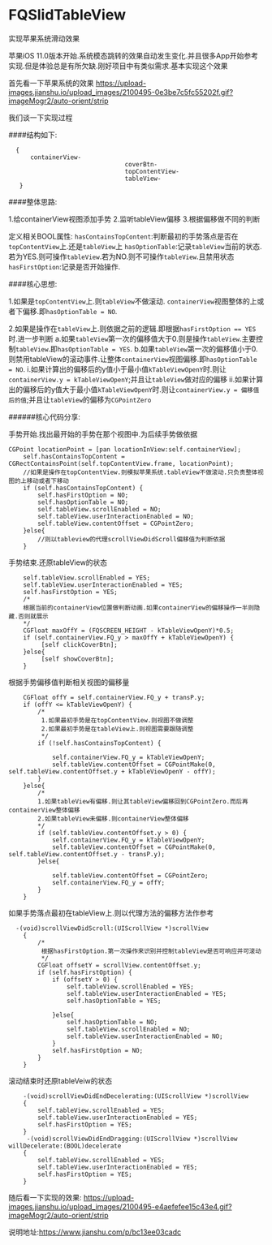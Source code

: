 # FQSlidTableView
实现苹果系统滑动效果

苹果iOS 11.0版本开始.系统模态跳转的效果自动发生变化.并且很多App开始参考实现.但是体验总是有所欠缺.刚好项目中有类似需求.基本实现这个效果

首先看一下苹果系统的效果
https://upload-images.jianshu.io/upload_images/2100495-0e3be7c5fc55202f.gif?imageMogr2/auto-orient/strip

我们谈一下实现过程

####结构如下:

      {
          containerView-
                                    coverBtn-
                                    topContentView-
                                    tableView-
       }

####整体思路:

1.给containerView视图添加手势
2.监听tableView偏移
3.根据偏移做不同的判断

定义相关BOOL属性:
`hasContainsTopContent`:判断最初的手势落点是否在`topContentView`上.还是`tableView`上
`hasOptionTable`:记录`tableView`当前的状态.若为YES.则可操作`tableView`.若为NO.则不可操作`tableView`.且禁用状态
`hasFirstOption`:记录是否开始操作.

####核心思想:

1.如果是`topContentView`上.则`tableView`不做滚动. `containerView`视图整体的上或者下偏移.即`hasOptionTable = NO`.

 2.如果是操作在`tableView`上.则依据之前的逻辑.即根据`hasFirstOption == YES`时.进一步判断
     a.如果`tableView`第一次的偏移值大于0.则是操作`tableView`.主要控制`tableView`.即`hasOptionTable = YES`.
     b.如果`tableView`第一次的偏移值小于0.则禁用tableView的滚动事件.让整体`containerView`视图偏移.即`hasOptionTable = NO`.
            i.如果计算出的偏移后的y值小于最小值`kTableViewOpenY`时.则让`containerView.y = kTableViewOpenY`;并且让`tableView`做对应的偏移
            ii.如果计算出的偏移后的y值大于最小值`kTableViewOpenY`时.则让`containerView.y = 偏移值后的值`;并且让`tableView`的偏移为`CGPointZero`


######核心代码分享:

手势开始.找出最开始的手势在那个视图中.为后续手势做依据

    CGPoint locationPoint = [pan locationInView:self.containerView];
        self.hasContainsTopContent = CGRectContainsPoint(self.topContentView.frame, locationPoint);
        //如果是操作在topContentView.则模拟苹果系统.tableView不做滚动.只负责整体视图的上移动或者下移动
        if (self.hasContainsTopContent) {
            self.hasFirstOption = NO;
            self.hasOptionTable = NO;
            self.tableView.scrollEnabled = NO;
            self.tableView.userInteractionEnabled = NO;
            self.tableView.contentOffset = CGPointZero;
        }else{
            //则以tableview的代理scrollViewDidScroll偏移值为判断依据
        }
手势结束.还原tableView的状态
         
        self.tableView.scrollEnabled = YES;
        self.tableView.userInteractionEnabled = YES;
        self.hasFirstOption = YES;
        /*
        根据当前的containerView位置做判断动画.如果containerView的偏移操作一半则隐藏.否则就展示
        */
        CGFloat maxOffY = (FQSCREEN_HEIGHT - kTableViewOpenY)*0.5;
        if (self.containerView.FQ_y > maxOffY + kTableViewOpenY) {
             [self clickCoverBtn];
        }else{
             [self showCoverBtn];
        }
根据手势偏移值判断相关视图的偏移量

        CGFloat offY = self.containerView.FQ_y + transP.y;
        if (offY <= kTableViewOpenY) {
            /*
             1.如果最初手势是在topContentView.则视图不做调整
             2.如果最初手势是在tableView上.则视图需要跟随调整
             */
            if (!self.hasContainsTopContent) {
                
                self.containerView.FQ_y = kTableViewOpenY;
                self.tableView.contentOffset = CGPointMake(0, self.tableView.contentOffset.y + kTableViewOpenY - offY);
            }
        }else{
            /*
            1.如果tableView有偏移.则让其tableView偏移回到CGPointZero.而后再containerView整体偏移
            2.如果tableView未偏移.则containerView整体偏移
            */
            if (self.tableView.contentOffset.y > 0) {
                self.containerView.FQ_y = kTableViewOpenY;
                self.tableView.contentOffset = CGPointMake(0, self.tableView.contentOffset.y - transP.y);
            }else{
                
                self.tableView.contentOffset = CGPointZero;
                self.containerView.FQ_y = offY;
            }
        }

如果手势落点最初在tableView上.则以代理方法的偏移方法作参考
        
      -(void)scrollViewDidScroll:(UIScrollView *)scrollView
        {
            /*
             根据hasFirstOption.第一次操作来识别并控制tableView是否可响应并可滚动
             */
            CGFloat offsetY = scrollView.contentOffset.y;
            if (self.hasFirstOption) {
                if (offsetY > 0) {
                    self.tableView.scrollEnabled = YES;
                    self.tableView.userInteractionEnabled = YES;
                    self.hasOptionTable = YES;
                    
                }else{
                    self.hasOptionTable = NO;
                    self.tableView.scrollEnabled = NO;
                    self.tableView.userInteractionEnabled = NO;
                }
                self.hasFirstOption = NO;
            }
        }

滚动结束时还原tableVeiw的状态

        -(void)scrollViewDidEndDecelerating:(UIScrollView *)scrollView
        {
            self.tableView.scrollEnabled = YES;
            self.tableView.userInteractionEnabled = YES;
            self.hasFirstOption = YES;
        }
         -(void)scrollViewDidEndDragging:(UIScrollView *)scrollView willDecelerate:(BOOL)decelerate
        {
            self.tableView.scrollEnabled = YES;
            self.tableView.userInteractionEnabled = YES;
            self.hasFirstOption = YES;
        }

随后看一下实现的效果:
https://upload-images.jianshu.io/upload_images/2100495-e4aefefee15c43e4.gif?imageMogr2/auto-orient/strip

说明地址:https://www.jianshu.com/p/bc13ee03cadc
